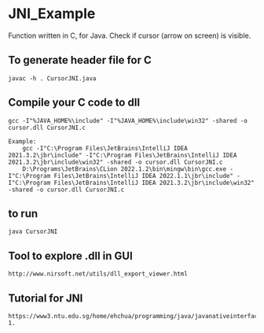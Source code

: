   # JNI_Example
Function written in C, for Java. Check if cursor (arrow on screen) is visible.

## To generate header file for C
    javac -h . CursorJNI.java

## Compile your C code to dll
    gcc -I"%JAVA_HOME%\include" -I"%JAVA_HOME%\include\win32" -shared -o cursor.dll CursorJNI.c
    
    Example:
        gcc -I"C:\Program Files\JetBrains\IntelliJ IDEA 2021.3.2\jbr\include" -I"C:\Program Files\JetBrains\IntelliJ IDEA 2021.3.2\jbr\include\win32" -shared -o cursor.dll CursorJNI.c
        D:\Programs\JetBrains\CLion 2022.1.2\bin\mingw\bin\gcc.exe -I"C:\Program Files\JetBrains\IntelliJ IDEA 2022.1.1\jbr\include" -I"C:\Program Files\JetBrains\IntelliJ IDEA 2021.3.2\jbr\include\win32" -shared -o cursor.dll CursorJNI.c
## to run
    java CursorJNI 

## Tool to explore .dll in GUI
    http://www.nirsoft.net/utils/dll_export_viewer.html

## Tutorial for JNI
    https://www3.ntu.edu.sg/home/ehchua/programming/java/javanativeinterface.html#zz-1.
